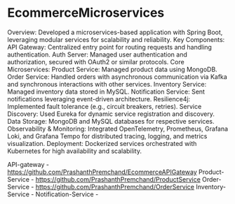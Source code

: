 # EcommerceMicroservices

Overview: Developed a microservices-based application with Spring Boot, leveraging modular services for scalability and reliability.
Key Components:
API Gateway: Centralized entry point for routing requests and handling authentication.
Auth Server: Managed user authentication and authorization, secured with OAuth2 or similar protocols.
Core Microservices:
  Product Service: Managed product data using MongoDB.
  Order Service: Handled orders with asynchronous communication via Kafka and synchronous interactions with other services.
  Inventory Service: Managed inventory data stored in MySQL.
  Notification Service: Sent notifications leveraging event-driven architecture.
Resilience4j: Implemented fault tolerance (e.g., circuit breakers, retries).
Service Discovery: Used Eureka for dynamic service registration and discovery.
Data Storage: MongoDB and MySQL databases for respective services.
Observability & Monitoring: Integrated OpenTelemetry, Prometheus, Grafana Loki, and Grafana Tempo for distributed tracing, logging, and metrics visualization.
Deployment: Dockerized services orchestrated with Kubernetes for high availability and scalability.

API-gateway - https://github.com/PrashanthPremchand/EcommerceAPIGateway
Product-Service - https://github.com/PrashanthPremchand/ProductService
Order-Service - https://github.com/PrashanthPremchand/OrderService
Inventory-Service - 
Notification-Service - 
